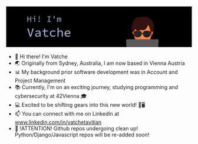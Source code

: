 ![MasterHead](https://github.com/VatcheTavitian/VatcheTavitian/blob/main/nerdy.gif)

- 👋 Hi there! I'm Vatche
- 🌏 Originally from Sydney, Australia, I am now based in Vienna Austria
- 📊 My background prior software development was in Account and Project Management
- 📚 Currently, I'm on an exciting journey, studying programming and cybersecurity at 42Vienna 🎓
- 💻 Excited to be shifting gears into this new world! 🚀🖥️
- 📫 You can connect with me on LinkedIn at www.linkedin.com/in/vatchetavitian
- 🚧 !ATTENTION! Github repos undergoing clean up! Python/Django/Javascript repos will be re-added soon!
